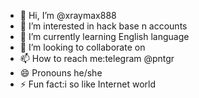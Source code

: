- 👋 Hi, I’m @xraymax888
- 👀 I’m interested in hack base n accounts
- 🌱 I’m currently learning English language 
- 💞️ I’m looking to collaborate on 
- 📫 How to reach me:telegram @pntgr
- 😄 Pronouns he/she
- ⚡ Fun fact:i so like Internet world

<!---
xraymax888/xraymax888 is a ✨ special ✨ repository because its `README.md` (this file) appears on your GitHub profile.
You can click the Preview link to take a look at your changes.
--->
